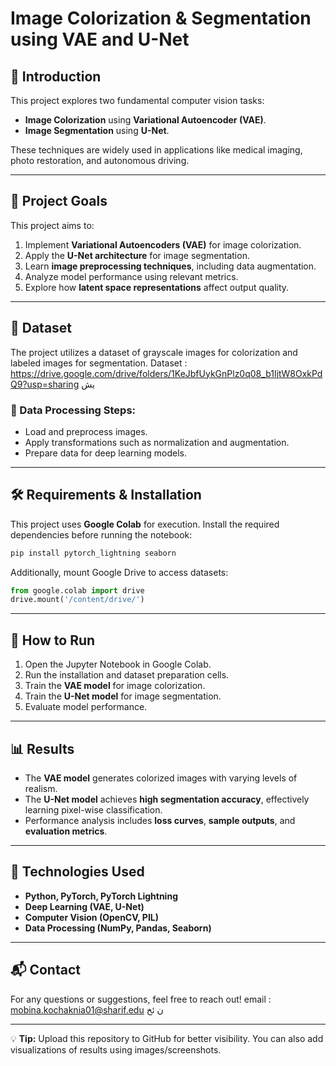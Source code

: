 # Image Colorization & Segmentation using VAE and U-Net

## 📌 Introduction
This project explores two fundamental computer vision tasks:

- **Image Colorization** using **Variational Autoencoder (VAE)**.
- **Image Segmentation** using **U-Net**.

These techniques are widely used in applications like medical imaging, photo restoration, and autonomous driving.

---

## 🎯 Project Goals
This project aims to:
1. Implement **Variational Autoencoders (VAE)** for image colorization.
2. Apply the **U-Net architecture** for image segmentation.
3. Learn **image preprocessing techniques**, including data augmentation.
4. Analyze model performance using relevant metrics.
5. Explore how **latent space representations** affect output quality.

---

## 📂 Dataset
The project utilizes a dataset of grayscale images for colorization and labeled images for segmentation.
Dataset : https://drive.google.com/drive/folders/1KeJbfUykGnPlz0q08_b1IjtW8OxkPdQ9?usp=sharing
یش

### 🔹 Data Processing Steps:
- Load and preprocess images.
- Apply transformations such as normalization and augmentation.
- Prepare data for deep learning models.

---

## 🛠️ Requirements & Installation
This project uses **Google Colab** for execution. Install the required dependencies before running the notebook:

```bash
pip install pytorch_lightning seaborn
```

Additionally, mount Google Drive to access datasets:

```python
from google.colab import drive
drive.mount('/content/drive/')
```

---

## 🚀 How to Run
1. Open the Jupyter Notebook in Google Colab.
2. Run the installation and dataset preparation cells.
3. Train the **VAE model** for image colorization.
4. Train the **U-Net model** for image segmentation.
5. Evaluate model performance.

---

## 📊 Results
- The **VAE model** generates colorized images with varying levels of realism.
- The **U-Net model** achieves **high segmentation accuracy**, effectively learning pixel-wise classification.
- Performance analysis includes **loss curves**, **sample outputs**, and **evaluation metrics**.

---

## 🤖 Technologies Used
- **Python, PyTorch, PyTorch Lightning**
- **Deep Learning (VAE, U-Net)**
- **Computer Vision (OpenCV, PIL)**
- **Data Processing (NumPy, Pandas, Seaborn)**

---

## 📬 Contact
For any questions or suggestions, feel free to reach out!
email : mobina.kochaknia01@sharif.edu
ن
ئخ

---

💡 **Tip:** Upload this repository to GitHub for better visibility. You can also add visualizations of results using images/screenshots.

